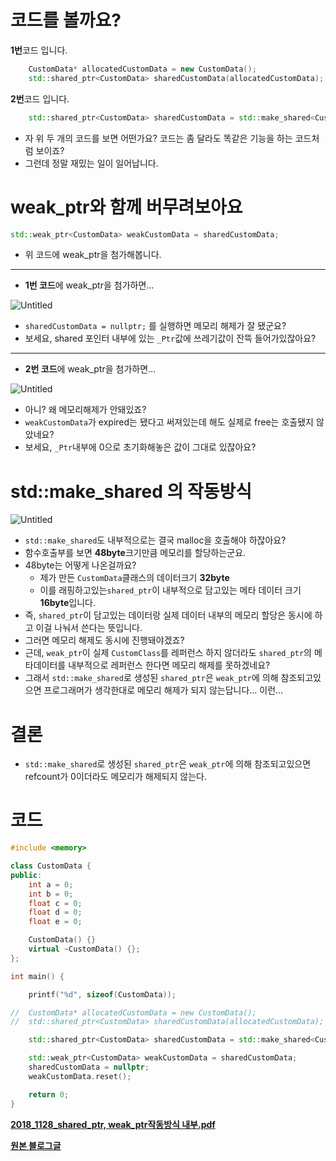 # 코드를 볼까요?

**1번**코드 입니다.

```cpp
	CustomData* allocatedCustomData = new CustomData();
	std::shared_ptr<CustomData> sharedCustomData(allocatedCustomData);
```

**2번**코드 입니다.

```cpp
	std::shared_ptr<CustomData> sharedCustomData = std::make_shared<CustomData>();
```

- 자 위 두 개의 코드를 보면 어떤가요? 코드는 좀 달라도 똑같은 기능을 하는 코드처럼 보이죠?
- 그런데 정말 재밌는 일이 일어납니다.

# weak_ptr와 함께 버무려보아요

```cpp
std::weak_ptr<CustomData> weakCustomData = sharedCustomData;
```

- 위 코드에 weak_ptr을 첨가해봅니다.

---

- **1번 코드**에 weak_ptr을 첨가하면…

![Untitled](https://prod-files-secure.s3.us-west-2.amazonaws.com/4bea4c1d-c6b3-4561-94d4-ca91e89bdb52/ff9fc0ef-d129-435c-a4a3-2829cc296cf3/Untitled.png)

- `sharedCustomData = nullptr;` 를 실행하면 메모리 해제가 잘 됐군요?
- 보세요, shared 포인터 내부에 있는 `_Ptr`값에 쓰레기값이 잔뜩 들어가있잖아요?

---

- **2번 코드**에 weak_ptr을 첨가하면…

![Untitled](https://prod-files-secure.s3.us-west-2.amazonaws.com/4bea4c1d-c6b3-4561-94d4-ca91e89bdb52/2d439099-0ad3-4128-8102-2e98be413f5a/Untitled.png)

- 아니? 왜 메모리해제가 안돼있죠?
- `weakCustomData`가 expired는 됐다고 써져있는데 해도 실제로  free는 호출됐지 않았네요?
- 보세요, `_Ptr`내부에 0으로 초기화해놓은 값이 그대로 있잖아요?

# std::make_shared 의 작동방식

![Untitled](https://prod-files-secure.s3.us-west-2.amazonaws.com/4bea4c1d-c6b3-4561-94d4-ca91e89bdb52/709d86d2-cd60-4b72-bf55-9460dfda5269/Untitled.png)

- `std::make_shared`도 내부적으로는 결국 malloc을 호출해야 하잖아요?
- 함수호출부를 보면 **48byte**크기만큼 메모리를 할당하는군요.
- 48byte는 어떻게 나온걸까요?
    - 제가 만든 `CustomData`클래스의 데이터크기 **32byte**
    - 이를 래핑하고있는`shared_ptr`이 내부적으로 담고있는 메타 데이터 크기 **16byte**입니다.
- 즉, `shared_ptr`이 담고있는 데이터랑 실제 데이터 내부의 메모리 할당은 동시에 하고 이걸 나눠서 쓴다는 뜻입니다.
- 그러면 메모리 해제도 동시에 진행돼야겠죠?
- 근데, `weak_ptr`이 실제 `CustomClass`를 레퍼런스 하지 않더라도 `shared_ptr`의 메타데이터를 내부적으로 레퍼런스 한다면 메모리 해제를 못하겠네요?
- 그래서  `std::make_shared`로 생성된 `shared_ptr`은 `weak_ptr`에 의해 참조되고있으면 프로그래머가 생각한대로 메모리 해제가 되지 않는답니다… 이런…

# 결론

- `std::make_shared`로 생성된 `shared_ptr`은 `weak_ptr`에 의해 참조되고있으면 refcount가 0이더라도 메모리가 해제되지 않는다.

# 코드

```cpp
#include <memory>

class CustomData {
public:
	int a = 0;
	int b = 0;
	float c = 0;
	float d = 0;
	float e = 0;

	CustomData() {}
	virtual ~CustomData() {};
};

int main() {

	printf("%d", sizeof(CustomData));

//	CustomData* allocatedCustomData = new CustomData();
//	std::shared_ptr<CustomData> sharedCustomData(allocatedCustomData);

	std::shared_ptr<CustomData> sharedCustomData = std::make_shared<CustomData>();

	std::weak_ptr<CustomData> weakCustomData = sharedCustomData;
	sharedCustomData = nullptr;
	weakCustomData.reset();

	return 0;
}
```

**[2018_1128_shared_ptr, weak_ptr작동방식 내부.pdf](https://github.com/megayuchi/ppt/blob/main/docs/2018_1128_shared_ptr%2C%20weak_ptr%EC%9E%91%EB%8F%99%EB%B0%A9%EC%8B%9D%20%EB%82%B4%EB%B6%80.pdf)**

**[원본 블로그글](https://velog.io/@jellypower/sharedptr%EC%97%90-weakptr%EC%9D%84-%EB%B6%99%EC%9D%B4%EB%A9%B4-%ED%95%A0%EB%8B%B9%ED%95%B4%EC%A0%9C%EB%A5%BC-%EC%95%88%EC%8B%9C%EC%BC%9C%EC%A4%80%EB%8B%A4%EA%B3%A0)**